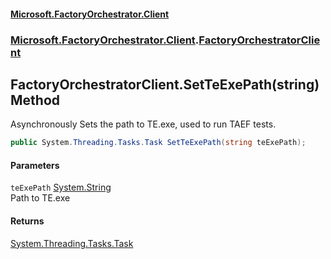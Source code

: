 #### [Microsoft.FactoryOrchestrator.Client](./Microsoft-FactoryOrchestrator-Client.md 'Microsoft.FactoryOrchestrator.Client')
### [Microsoft.FactoryOrchestrator.Client](./Microsoft-FactoryOrchestrator-Client.md 'Microsoft.FactoryOrchestrator.Client').[FactoryOrchestratorClient](./Microsoft-FactoryOrchestrator-Client-FactoryOrchestratorClient.md 'Microsoft.FactoryOrchestrator.Client.FactoryOrchestratorClient')
## FactoryOrchestratorClient.SetTeExePath(string) Method
Asynchronously Sets the path to TE.exe, used to run TAEF tests.  
```csharp
public System.Threading.Tasks.Task SetTeExePath(string teExePath);
```
#### Parameters
<a name='Microsoft-FactoryOrchestrator-Client-FactoryOrchestratorClient-SetTeExePath(string)-teExePath'></a>
`teExePath` [System.String](https://docs.microsoft.com/en-us/dotnet/api/System.String 'System.String')  
Path to TE.exe  
  
#### Returns
[System.Threading.Tasks.Task](https://docs.microsoft.com/en-us/dotnet/api/System.Threading.Tasks.Task 'System.Threading.Tasks.Task')  
  
